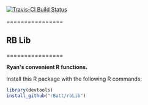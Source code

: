 [![Travis-CI Build Status](https://travis-ci.org/rBatt/rbLib.svg?branch=master)](https://travis-ci.org/rBatt/rbLib)

================
## RB Lib
================

**Ryan's convenient R functions.**

Install this R package with the following R commands:
```r
library(devtools)
install_github("rBatt/rbLib")
```

